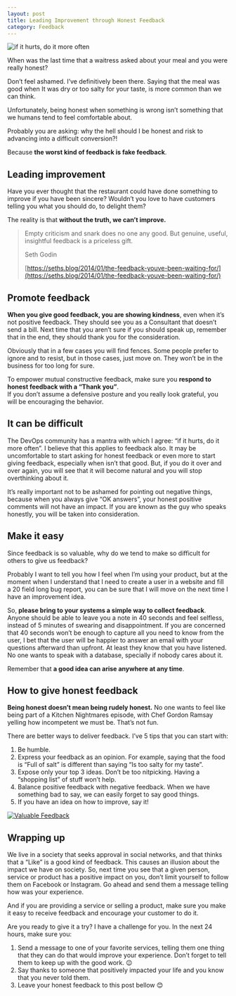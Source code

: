 ```yaml
---
layout: post
title: Leading Improvement through Honest Feedback
category: Feedback
---
```


![if it hurts, do it more often](/images/leading-improvement-through-honest-feedback-head.png)

When was the last time that a waitress asked about your meal and you were really honest?

Don’t feel ashamed. I’ve definitively been there. Saying that the meal was good when It was dry or too salty for your taste, is more common than we can think.

Unfortunately, being honest when something is wrong isn’t something that we humans tend to feel comfortable about.

Probably you are asking: why the hell should I be honest and risk to advancing into a difficult conversion?! 

Because **the worst kind of feedback is fake feedback**.

<!--excerpt-->


## Leading improvement


Have you ever thought that the restaurant could have done something to improve if you have been sincere? Wouldn’t you love to have customers telling you what you should do, to delight them?

The reality is that **without the truth, we can’t improve.**


> Empty criticism and snark does no one any good. But genuine, useful, insightful feedback is a priceless gift.
> 
> Seth Godin
>
> [https://seths.blog/2014/01/the-feedback-youve-been-waiting-for/](https://seths.blog/2014/01/the-feedback-youve-been-waiting-for/)




## Promote feedback


**When you give good feedback, you are showing kindness**, even when it’s not positive feedback. They should see you as a Consultant that doesn’t send a bill. Next time that you aren’t sure if you should speak up, remember that in the end, they should thank you for the consideration.

Obviously that in a few cases you will find fences. Some people prefer to ignore and to resist, but in those cases, just move on. They won’t be in the business for too long for sure.

To empower mutual constructive feedback, make sure you **respond to honest feedback with a “Thank you”**.  
If you don’t assume a defensive posture and you really look grateful, you will be encouraging the behavior.



## It can be difficult


The DevOps community has a mantra with which I agree: “if it hurts, do it more often”. I believe that this applies to feedback also. 
It may be uncomfortable to start asking for honest feedback or even more to start giving feedback, especially when isn’t that good. But, if you do it over and over again, you will see that it will become natural and you will stop overthinking about it.

It’s really important not to be ashamed for pointing out negative things, because when you always give “OK answers”, your honest positive comments will not have an impact.
If you are known as the guy who speaks honestly, you will be taken into consideration.



## Make it easy


Since feedback is so valuable, why do we tend to make so difficult for others to give us feedback?

Probably I want to tell you how I feel when I’m using your product, but at the moment when I understand that I need to create a user in a website and fill a 20 field long bug report, you can be sure that I will move on the next time I have an improvement idea.

So, **please bring to your systems a simple way to collect feedback**. Anyone should be able to leave you a note in 40 seconds and feel selfless, instead of 5 minutes of swearing and disappointment. 
If you are concerned that 40 seconds won’t be enough to capture all you need to know from the user, I bet that the user will be happier to answer an email with your questions afterward than upfront. At least they know that you have listened. No one wants to speak with a database, specially if nobody cares about it.

Remember that **a good idea can arise anywhere at any time**.



## How to give honest feedback


**Being honest doesn’t mean being rudely honest.** No one wants to feel like being part of a Kitchen Nightmares episode, with Chef Gordon Ramsay yelling how incompetent we must be. That’s not fun. 

There are better ways to deliver feedback. I’ve 5 tips that you can start with:

1. Be humble.
2. Express your feedback as an opinion. For example, saying that the food is “Full of salt” is different than saying “Is too salty for my taste”.
3. Expose only your top 3 ideas. Don’t be too nitpicking. Having a “shopping list” of stuff won’t help.
4. Balance positive feedback with negative feedback. When we have something bad to say, we can easily forget to say good things.
5. If you have an idea on how to improve, say it!


[![Valuable Feedback](/images/leading-improvement-through-honest-feedback-valuable-feedback.jpg)](https://randomcrab.com/valuable-feedback/)



## Wrapping up


We live in a society that seeks approval in social networks, and that thinks that a “Like” is a good kind of feedback. This causes an illusion about the impact we have on society. So, next time you see that a given person, service or product has a positive impact on you, don’t limit yourself to follow them on Facebook or Instagram. Go ahead and send them a message telling how was your experience.

And if you are providing a service or selling a product, make sure you make it easy to receive feedback and encourage your customer to do it.

Are you ready to give it a try? I have a challenge for you. In the next 24 hours, make sure you:

1. Send a message to one of your favorite services, telling them one thing that they can do that would improve your experience. Don’t forget to tell them to keep up with the good work. 😉
2. Say thanks to someone that positively impacted your life and you know that you never told them.
3. Leave your honest feedback to this post bellow 😊

